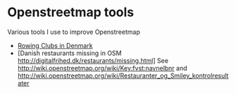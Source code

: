 # Openstreetmap tools

Various tools I use to improve Openstreetmap

 * [Rowing Clubs in Denmark](https://rawgit.com/elgaard/OpenStreetmapTools/master/roklubber/rowingclubs.html)
 * [Danish restaurants missing in OSM http://digitalfrihed.dk/restaurants/missing.html]
   See http://wiki.openstreetmap.org/wiki/Key:fvst:navnelbnr and http://wiki.openstreetmap.org/wiki/Restauranter_og_Smiley_kontrolresultater
